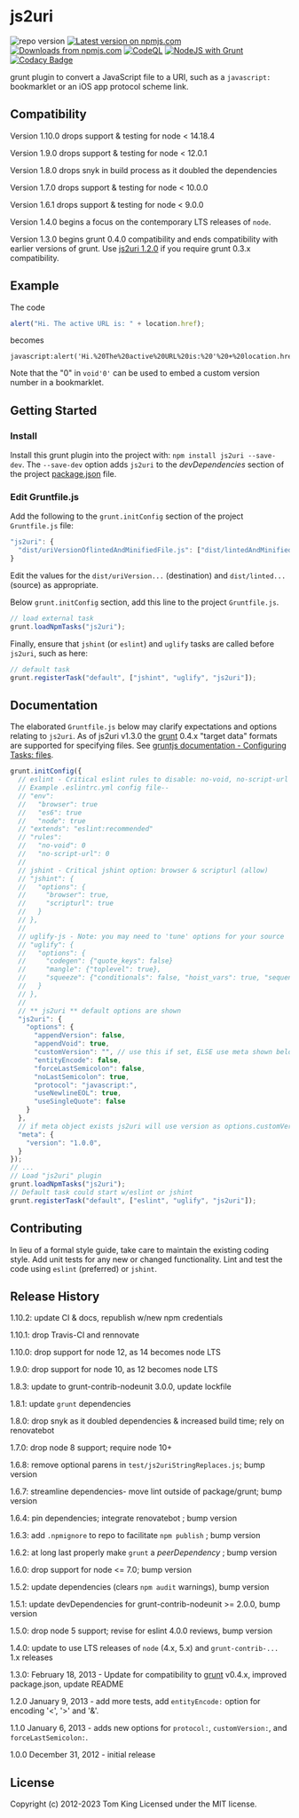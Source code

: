# js2uri

![repo version](https://img.shields.io/github/package-json/v/mobilemind/js2uri.svg)
 [![Latest version on npmjs.com][npm-image]][npm-url]
 [![Downloads from npmjs.com][npm-downloads]][npm-url]
 [![CodeQL](https://github.com/mobilemind/js2uri/actions/workflows/codeql-analysis.yml/badge.svg)](https://github.com/mobilemind/js2uri/actions/workflows/codeql-analysis.yml)
 [![NodeJS with Grunt](https://github.com/mobilemind/js2uri/actions/workflows/npm-grunt.yml/badge.svg)](https://github.com/mobilemind/js2uri/actions/workflows/npm-grunt.yml)
 [![Codacy Badge](https://app.codacy.com/project/badge/Grade/e2c182cf61e942a8bffdc038a7301be9)](https://www.codacy.com/gh/mobilemind/js2uri/dashboard?utm_source=github.com&amp;utm_medium=referral&amp;utm_content=mobilemind/js2uri&amp;utm_campaign=Badge_Grade)

grunt plugin to convert a JavaScript file to a URI, such as a `javascript:`
bookmarklet or an iOS app protocol scheme link.

## Compatibility

Version 1.10.0 drops support & testing for node < 14.18.4

Version 1.9.0 drops support & testing for node < 12.0.1

Version 1.8.0 drops snyk in build process as it doubled the dependencies

Version 1.7.0 drops support & testing for node < 10.0.0

Version 1.6.1 drops support & testing for node < 9.0.0

Version 1.4.0 begins a focus on the contemporary LTS releases of `node`.

Version 1.3.0 begins grunt 0.4.0 compatibility and ends compatibility with
earlier versions of grunt. Use [js2uri 1.2.0] if you require grunt 0.3.x
compatibility.

## Example

The code

```javascript
alert("Hi. The active URL is: " + location.href);
```

becomes

```url
javascript:alert('Hi.%20The%20active%20URL%20is:%20'%20+%20location.href);void'0'
```

Note that the "0" in `void'0'` can be used to embed a custom version number in
a bookmarklet.

## Getting Started

### Install

Install this grunt plugin into the project with:
`npm install js2uri --save-dev`. The `--save-dev` option adds `js2uri` to the
_devDependencies_ section of the project [package.json] file.

### Edit Gruntfile.js

Add the following to the `grunt.initConfig` section of the project
`Gruntfile.js` file:

```javascript
"js2uri": {
  "dist/uriVersionOflintedAndMinifiedFile.js": ["dist/lintedAndMinifiedFile.js"]
}
```

Edit the values for the `dist/uriVersion...` (destination) and
`dist/linted...` (source) as appropriate.

Below `grunt.initConfig` section, add this line to the project `Gruntfile.js`.

```javascript
// load external task
grunt.loadNpmTasks("js2uri");
```

Finally, ensure that `jshint` (or `eslint`) and `uglify` tasks are called
before `js2uri`, such as here:

```javascript
// default task
grunt.registerTask("default", ["jshint", "uglify", "js2uri"]);
```

## Documentation

The elaborated `Gruntfile.js` below may clarify expectations and options
relating to `js2uri`. As of js2uri v1.3.0 the [grunt] 0.4.x "target data"
formats are supported for specifying files. See
[gruntjs documentation - Configuring Tasks: files].

```javascript
grunt.initConfig({
  // eslint - Critical eslint rules to disable: no-void, no-script-url
  // Example .eslintrc.yml config file--
  // "env":
  //   "browser": true
  //   "es6": true
  //   "node": true
  // "extends": "eslint:recommended"
  // "rules":
  //   "no-void": 0
  //   "no-script-url": 0
  //
  // jshint - Critical jshint option: browser & scripturl (allow)
  // "jshint": {
  //   "options": {
  //     "browser": true,
  //     "scripturl": true
  //   }
  // },
  //
  // uglify-js - Note: you may need to 'tune' options for your source
  // "uglify": {
  //   "options": {
  //     "codegen": {"quote_keys": false}
  //     "mangle": {"toplevel": true},
  //     "squeeze": {"conditionals": false, "hoist_vars": true, "sequences": false},
  //   }
  // },
  //
  // ** js2uri ** default options are shown
  "js2uri": {
    "options": {
      "appendVersion": false,
      "appendVoid": true,
      "customVersion": "", // use this if set, ELSE use meta shown below (if available)
      "entityEncode": false,
      "forceLastSemicolon": false,
      "noLastSemicolon": true,
      "protocol": "javascript:",
      "useNewlineEOL": true,
      "useSingleQuote": false
    }
  },
  // if meta object exists js2uri will use version as options.customVersion value
  "meta": {
    "version": "1.0.0",
  }
});
// ...
// Load "js2uri" plugin
grunt.loadNpmTasks("js2uri");
// Default task could start w/eslint or jshint
grunt.registerTask("default", ["eslint", "uglify", "js2uri"]);
```

## Contributing

In lieu of a formal style guide, take care to maintain the existing coding
style. Add unit tests for any new or changed functionality. Lint and test the
code using `eslint` (preferred) or `jshint`.

## Release History

1.10.2: update CI & docs, republish w/new npm credentials

1.10.1: drop Travis-CI and rennovate

1.10.0: drop support for node 12, as 14 becomes node LTS

1.9.0: drop support for node 10, as 12 becomes node LTS

1.8.3: update to grunt-contrib-nodeunit 3.0.0, update lockfile

1.8.1: update `grunt` dependencies

1.8.0: drop snyk as it doubled dependencies & increased build time; rely on renovatebot

1.7.0: drop node 8 support; require node 10+

1.6.8: remove optional parens in `test/js2uriStringReplaces.js`; bump version

1.6.7: streamline dependencies- move lint outside of package/grunt; bump version

1.6.4: pin dependencies; integrate renovatebot ; bump version

1.6.3: add `.npmignore` to repo to facilitate `npm publish` ; bump version

1.6.2: at long last properly make `grunt` a _peerDependency_ ; bump version

1.6.0: drop support for node <= 7.0; bump version

1.5.2: update dependencies (clears `npm audit` warnings), bump version

1.5.1: update devDependencies for grunt-contrib-nodeunit >= 2.0.0, bump version

1.5.0: drop node 5 support; revise for eslint 4.0.0 reviews, bump version

1.4.0: update to use LTS releases of `node` (4.x, 5.x) and `grunt-contrib-...`
1.x releases

1.3.0: February 18, 2013 - Update for compatibility to [grunt] v0.4.x,
improved package.json, update README

1.2.0 January 9, 2013 - add more tests, add `entityEncode:` option for
encoding '<', '>' and '&'.

1.1.0 January 6, 2013 - adds new options for `protocol:`, `customVersion:`,
and `forceLastSemicolon:`.

1.0.0 December 31, 2012 - initial release

## License

Copyright (c) 2012-2023 Tom King
Licensed under the MIT license.

<!-- reference URLs -->

[npm-image]: https://img.shields.io/npm/v/js2uri.svg

[npm-downloads]: https://img.shields.io/npm/dm/js2uri.svg

[npm-url]: https://www.npmjs.com/package/js2uri

[grunt]: http://gruntjs.com/

[gruntjs documentation - Configuring Tasks: files]: http://gruntjs.com/configuring-tasks#files

[package.json]: https://docs.npmjs.com/files/package.json

[js2uri 1.2.0]: https://github.com/mobilemind/js2uri/tree/1.2.0
